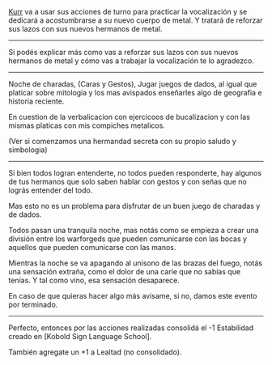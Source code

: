 [Kurr](Kurr.md) va a usar sus acciones de turno para practicar la vocalización y se dedicará a acostumbrarse a su nuevo cuerpo de metal. Y tratará de reforzar sus lazos con sus nuevos hermanos de metal.

---

Si podés explicar más como vas a reforzar sus lazos con sus nuevos hermanos de metal y cómo vas a trabajar la vocalización te lo agradezco.

---

Noche de charadas, (Caras y Gestos), Jugar juegos de dados, al igual que platicar sobre mitologia y los mas avispados enseñarles algo de geografia e historia reciente.

En cuestion de la verbalicacion con ejercicoos de bucalizacion y con las mismas platicas con mis compiches metalicos.

(Ver si comenzamos una hermandad secreta con su propio saludo y simbologia)

--- 

Si bien todos logran entenderte, no todos pueden responderte, hay algunos de tus hermanos que solo saben hablar con gestos y con señas que no lográs entender del todo.

Mas esto no es un problema para disfrutar de un buen juego de charadas y de dados.

Todos pasan una tranquila noche, mas notás como se empieza a crear una división entre los warforgeds que pueden comunicarse con las bocas y aquellos que pueden comunicarse con las manos.

Mientras la noche se va apagando al unísono de las brazas del fuego, notás una sensación extraña, como el dolor de una carie que no sabías que tenías. Y tal como vino, esa sensación desaparece.

En caso de que quieras hacer algo más avisame, si no, damos este evento por terminado.

---

Perfecto, entonces por las acciones realizadas consolidá el -1 Estabilidad creado en [Kobold Sign Language School].

También agregate un +1 a Lealtad (no consolidado).
